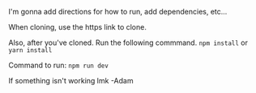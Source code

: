 I'm gonna add directions for how to run, add dependencies, etc...

When cloning, use the https link to clone.

Also, after you've cloned. Run the following commmand. 
`npm install` or `yarn install`

Command to run: 
`npm run dev`

If something isn't working lmk 
-Adam
